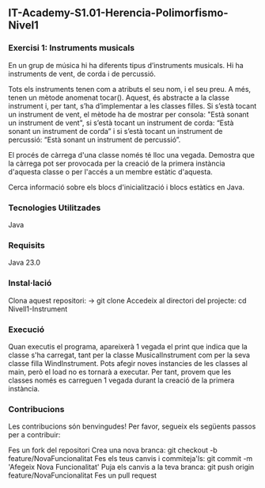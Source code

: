 ## IT-Academy-S1.01-Herencia-Polimorfismo-Nivel1

### Exercisi 1: Instruments musicals

En un grup de música hi ha diferents tipus d’instruments musicals. Hi ha instruments de vent, de corda i de percussió.

Tots els instruments tenen com a atributs el seu nom, i el seu preu. A més, tenen un mètode anomenat tocar(). Aquest, és abstracte a la classe instrument i, per tant, s’ha d’implementar a les classes filles. Si s’està tocant un instrument de vent, el mètode ha de mostrar per consola: "Està sonant un instrument de vent", si s’està tocant un instrument de corda: “Està sonant un instrument de corda” i si s’està tocant un instrument de percussió: “Està sonant un instrument de percussió”.

El procés de càrrega d'una classe només té lloc una vegada. Demostra que la càrrega pot ser provocada per la creació de la primera instància d'aquesta classe o per l'accés a un membre estàtic d'aquesta. 

Cerca informació sobre els blocs d'inicialització i blocs estàtics en Java.


### Tecnologies Utilitzades

Java

### Requisits

Java 23.0

### Instal·lació

Clona aquest repositori: -> git clone
Accedeix al directori del projecte:   cd Nivell1-Instrument

### Execució
Quan executis el programa, apareixerà 1 vegada el print que indica que la classe s'ha carregat, tant per la classe MusicalInstrument com per la seva classe filla WindInstrument. 
Pots afegir noves instancies de les classes al main, però el load no es tornarà a executar. Per tant, provem que les classes només es carreguen 1 vegada durant la creació de la primera instància.

### Contribucions

Les contribucions són benvingudes! Per favor, segueix els següents passos per a contribuir:

Fes un fork del repositori
Crea una nova branca:  git checkout -b feature/NovaFuncionalitat
Fes els teus canvis i commiteja'ls: git commit -m 'Afegeix Nova Funcionalitat'
Puja els canvis a la teva branca: git push origin feature/NovaFuncionalitat
Fes un pull request
